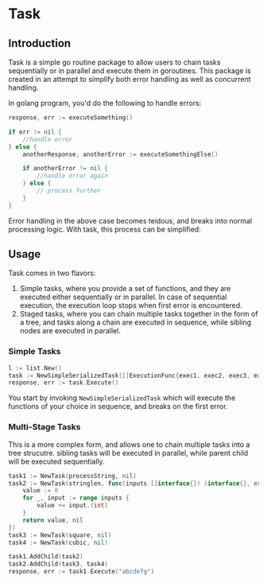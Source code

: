 # Task

## Introduction

Task is a simple go routine package to allow users to chain tasks sequentially or in parallel and execute them in goroutines. This package is created in an attempt to simplify both error handling as well as concurrent handling.

In golang program, you'd do the following to handle errors:

```go
response, err := executeSomething()

if err != nil {
    //handle error
} else {
    anotherResponse, anotherError := executeSomethingElse()

    if anotherError != nil {
        //handle error again
    } else {
        // process further
    }
}
```

Error handling in the above case becomes teidous, and breaks into normal processing logic. With task, this process can be simplified:

## Usage

Task comes in two flavors:

1. Simple tasks, where you provide a set of functions, and they are executed either sequentially or in parallel. In case of sequential execution, the execution loop stops when first error is encountered.
2. Staged tasks, where you can chain multiple tasks together in the form of a tree, and tasks along a chain are executed in sequence, while sibling nodes are executed in parallel.

### Simple Tasks

```go
l := list.New()
task := NewSimpleSerializedTask([]ExecutionFunc{exec1, exec2, exec3, exec4})
response, err := task.Execute()
```

You start by invoking ```NewSimpleSerializedTask``` which will execute the functions of your choice in sequence, and breaks on the first error.

### Multi-Stage Tasks

This is a more complex form, and allows one to chain multiple tasks into a tree strucutre. sibling tasks will be executed in parallel, while parent child will be executed sequentially.

```go
task1 := NewTask(processString, nil)
task2 := NewTask(stringlen, func(inputs []interface{}) (interface{}, error) {
    value := 0
    for _, input := range inputs {
        value += input.(int)
    }
    return value, nil
})
task3 := NewTask(square, nil)
task4 := NewTask(cubic, nil)

task1.AddChild(task2)
task2.AddChild(task3, task4)
response, err := task1.Execute("abcdefg")
```
